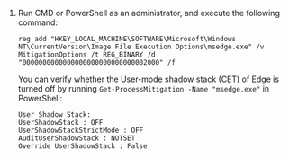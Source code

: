 1. Run CMD or PowerShell as an administrator, and execute the following command:

    ```
    reg add "HKEY_LOCAL_MACHINE\SOFTWARE\Microsoft\Windows NT\CurrentVersion\Image File Execution Options\msedge.exe" /v MitigationOptions /t REG_BINARY /d "0000000000000000000000000000002000" /f
    ```

    You can verify whether the User-mode shadow stack (CET) of Edge is turned off by running `Get-ProcessMitigation -Name "msedge.exe"` in PowerShell:

    ```
    User Shadow Stack:
    UserShadowStack : OFF
    UserShadowStackStrictMode : OFF
    AuditUserShadowStack : NOTSET
    Override UserShadowStack : False
    ```
